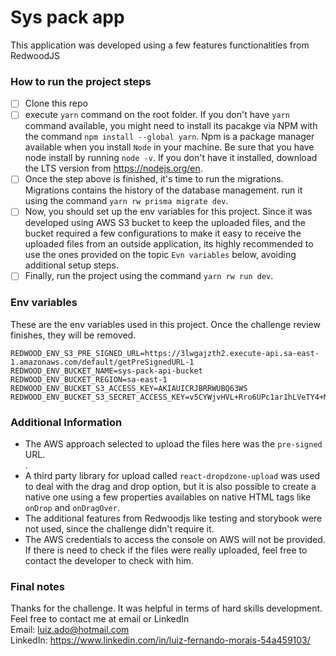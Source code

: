 # Sys pack app

This application was developed using a few features functionalities from RedwoodJS

### How to run the project steps

- [ ] Clone this repo
- [ ] execute `yarn` command on the root folder. If you don't have `yarn` command available, you might need to install its pacakge via NPM with the command `npm install --global yarn`. Npm is a package manager available when you install `Node` in your machine. Be sure that you have node install by running `node -v`. If you don't have it installed, download the LTS version from https://nodejs.org/en.
- [ ] Once the step above is finished, it's time to run the migrations. Migrations contains the history of the database management. run it using the command `yarn rw prisma migrate dev`.
- [ ] Now, you should set up the env variables for this project. Since it was developed using AWS S3 bucket to keep the uploaded files, and the bucket required a few configurations to make it easy to receive the uploaded files from an outside application, its highly recommended to use the ones provided on the topic `Evn variables` below, avoiding additional setup steps.
- [ ] Finally, run the project using the command `yarn rw run dev`.

### Env variables

These are the env variables used in this project. Once the challenge review finishes, they will be removed.

```
REDWOOD_ENV_S3_PRE_SIGNED_URL=https://3lwgajzth2.execute-api.sa-east-1.amazonaws.com/default/getPreSignedURL-1
REDWOOD_ENV_BUCKET_NAME=sys-pack-api-bucket
REDWOOD_ENV_BUCKET_REGION=sa-east-1
REDWOOD_ENV_BUCKET_S3_ACCESS_KEY=AKIAUICRJBRRWUBQ63WS
REDWOOD_ENV_BUCKET_S3_SECRET_ACCESS_KEY=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
```

### Additional Information

- The AWS approach selected to upload the files here was the `pre-signed` URL. <br />.
- A third party library for upload called `react-dropdzone-upload` was used to deal with the drag and drop option, but it is also possible to create a native one using a few properties availables on native HTML tags like `onDrop` and `onDragOver`.  <br />
- The additional features from Redwoodjs like testing and storybook were not used, since the challenge didn't require it.  <br />
- The AWS credentials to access the console on AWS will not be provided. If there is need to check if the files were really uploaded, feel free to contact the developer to check with him.  <br />

### Final notes

Thanks for the challenge. It was helpful in terms of hard skills development. Feel free to contact me at email or LinkedIn  <br />
Email: luiz.ado@hotmail.com <br />
LinkedIn: https://www.linkedin.com/in/luiz-fernando-morais-54a459103/  <br />
